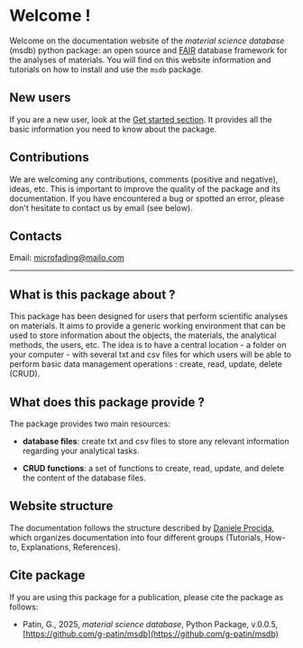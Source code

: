 # Welcome !

Welcome on the documentation website of the *material science database* (msdb) python package: an open source and [FAIR](https://www.datafairport.org/) database framework for the analyses of materials. You will find on this website information and tutorials on how to install and use the `msdb` package.


## New users

If you are a new user, look at the [Get started section](https://g-patin.github.io/msdb/get-started/). It provides all the basic information you need to know about the package.

## Contributions 

We are welcoming any contributions, comments (positive and negative), ideas, etc. This is important to improve the quality of the package and its documentation. If you have encountered a bug or spotted an error, please don't hesitate to contact us by email (see below).

## Contacts

Email: microfading@mailo.com 

------------------------------------------

## What is this package about ?

This package has been designed for users that perform scientific analyses on materials. It aims to provide a generic working environment that can be used to store information about the objects, the materials, the analytical methods, the users, etc. The idea is to have a central location - a folder on your computer - with several txt and csv files for which users will be able to perform basic data management operations : create, read, update, delete (CRUD).   


## What does this package provide ?

The package provides two main resources:

- **database files**: create txt and csv files to store any relevant information regarding your analytical tasks.

- **CRUD functions**: a set of functions to create, read, update, and delete the content of the database files.

	

## Website structure

 The documentation follows the structure described by [Daniele Procida](https://diataxis.fr/), which organizes documentation into four different groups (Tutorials, How-to, Explanations, References).


## Cite package

If you are using this package for a publication, please cite the package as follows: 

- Patin, G., 2025, *material science database*, Python Package, v.0.0.5, [https://github.com/g-patin/msdb](https://github.com/g-patin/msdb)

 


